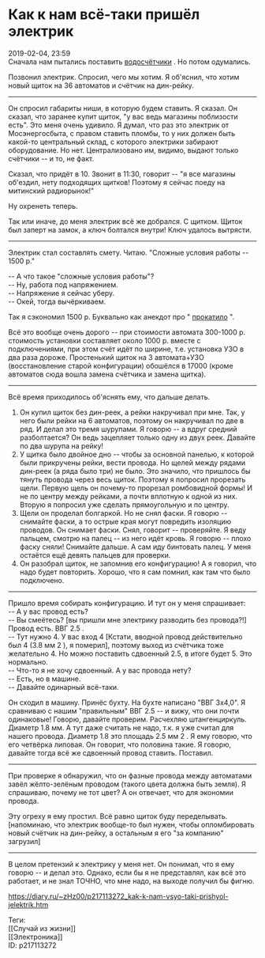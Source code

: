 Как к нам всё-таки пришёл электрик
===================================

   
 2019-02-04, 23:59   
  Сначала нам пытались поставить  [водосчётчики](Ионизация)  . Но потом одумались.   
   
 Позвонил электрик. Спросил, чего мы хотим. Я об'яснил, что хотим новый щиток на 36 автоматов и счётчик на дин-рейку.   
   
 ***   
   
 Он спросил габариты ниши, в которую будем ставить. Я сказал. Он сказал, что заранее купит щиток, "у вас ведь магазины поблизости есть". Это меня очень удивило. Я думал, что раз это электрик от Мосэнергосбыта, с правом ставить пломбы, то у них должен быть какой-то центральный склад, с которого электрики забирают оборудование. Но нет. Централизовано им, видимо, выдают только счётчики -- и то, не факт.   
   
 Сказал, что придёт в 10. Звонит в 11:30, говорит -- "я все магазины об'ездил, нету подходящих щитков! Поэтому я сейчас поеду на митинский радиорынок!"   
   
 Ну охренеть теперь.   
   
 Так или иначе, до меня электрик всё же добрался. С щитком. Щиток был заперт на замок, а ключ болтался внутри! Ключ удалось вытрясти.   
   
 ***   
   
 Электрик стал составлять смету. Читаю. "Сложные условия работы -- 1500 р."   
   
 -- А что такое "сложные условия работы"?   
 -- Ну, работа под напряжением.   
 -- Напряжение я сейчас уберу.   
 -- Окей, тогда вычёркиваем.   
   
 Так я сэкономил 1500 р. Буквально как анекдот про "  [прокатило](https://www.anekdot.ru/id/442803/)  ".   
   
 Всё это вообще очень дорого -- при стоимости автомата 300-1000 р. стоимость установки составляет около 1000 р. вместе с подключениями, при этом счёт идёт по ширине, т.е. установка УЗО в два раза дороже. Простенький щиток на 3 автомата+УЗО (восстановление старой конфигурации) обошёлся в 17000 (кроме автоматов сюда вошла замена счётчика и замена щитка).   
   
 ***   
   
 Всё время приходилось об'яснять ему, что дальше делать.   
   
 1. Он купил щиток без дин-реек, а рейки накручивал при мне. Так, у него были рейки на 6 автоматов, поэтому он накручивал по две в ряд. И делал это тремя шурупами. Я говорю -- а вдруг средний разболтается? Он ведь зацепляет только одну из двух реек. Давайте по два шурупа на рейку!   
 2. У щитка было двойное дно -- чтобы за основной панелью, к которой были прикручены рейки, вести провода. Но щелей между рядами дин-реек (а ряда было три) не было. Это значило, что пришлось бы тянуть провода через весь щиток. Поэтому я попросил прорезать щели. Первую щель он почему-то прорезал ромбовидной формы! И не по центру между рейками, а почти вплотную к одной из них. Вторую я попросил уже сделать прямоугольную и по центру.   
 3. Щели он проделал болгаркой. Но не снял фаски. Я говорю -- снимайте фаски, а то острые края могут повредить изоляцию проводов. Он снимает фаски. Снял, говорит -- проверяйте. Я веду пальцем, смотрю на палец -- из него идёт кровь. Я говорю -- плохо фаску сняли! Снимайте дальше. А сам иду бинтовать палец. У меня остаётся ещё девять пальцев для проверки.   
 4. Он разобрал щиток, не запомнив его конфигурацию! А я говорил, что надо будет повторить. Хорошо, что я сам помнил, как там что было подключено.   
   
 ***   
   
 Пришло время собирать конфигурацию. И тут он у меня спрашивает:   
 -- А у вас провод есть?   
 -- Вы смеётесь? [вы пришли мне электрику разводить без провода?!] Провод есть. ВВГ 2.5 .   
 -- Тут нужно 4. У вас вход 4 [Кстати, вводной провод действительно был 4 (3.8 мм  2  ), я померил], поэтому выход из счётчика тоже желательно 4. Но можно поставить сдвоенный 2.5, в итоге будет 5. Это нормально.   
 -- Что-то я не хочу сдвоенный. А у вас провода нету?   
 -- Есть, но в машине.   
 -- Давайте одинарный всё-таки.   
   
 Он сходил в машину. Принёс бухту. На бухте написано "ВВГ 3x4,0". Я сравниваю с нашим "правильным" ВВГ 2.5 -- и вижу, что они почти одинаковые! Говорю, давайте проверим. Расчехляю штангенциркуль. Диаметр 1.8 мм. А тут даже считать не надо, т.к. я уже считал для нашего провода. Диаметр 1.8 это площадь 2.5 мм  2  . Я ему говорю, что его четвёрка липовая. Он говорит, что половина такие. Я говорю, давайте тогда всё же сдвоенный провод ставить. Поставил.   
   
 ***   
   
 При проверке я обнаружил, что он фазные провода между автоматами завёл жёлто-зелёным проводом (такого цвета должна быть земля). Я спрашиваю, почему не тот цвет? А он отвечает, что для экономии провода.   
   
 Эту огреху я ему простил. Всё равно щиток буду переделывать. [напоминаю, что электрик вообще-то был нужен, чтобы опломбировать новый счётчик на дин-рейку, а остальным я его "за компанию" загрузил]   
   
 ***   
   
 В целом претензий к электрику у меня нет. Он понимал, что я ему говорю -- и делал это. Однако, если бы я не представлял, как всё это работает, и не знал ТОЧНО, что мне надо, на выходе получил бы фигню.   
    
 <https://diary.ru/~zHz00/p217113272_kak-k-nam-vsyo-taki-prishyol-jelektrik.htm>   
   
 Теги:   
 [[Случай из жизни]]   
 [[Электроника]]   
 ID: p217113272